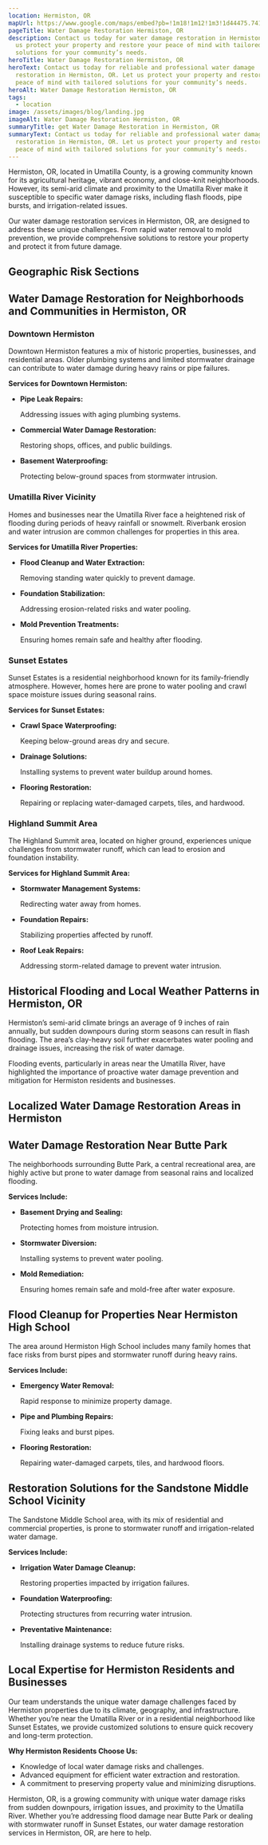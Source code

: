```yaml
---
location: Hermiston, OR
mapUrl: https://www.google.com/maps/embed?pb=!1m18!1m12!1m3!1d44475.74112042893!2d-119.32907425248752!3d45.836611055419745!2m3!1f0!2f0!3f0!3m2!1i1024!2i768!4f13.1!3m3!1m2!1s0x54a2b9026e29d2d7%3A0x82ea06f10bd63cbb!2sHermiston%2C%20OR!5e0!3m2!1sen!2sus!4v1735191774186!5m2!1sen!2sus
pageTitle: Water Damage Restoration Hermiston, OR
description: Contact us today for water damage restoration in Hermiston, OR. Let
  us protect your property and restore your peace of mind with tailored
  solutions for your community’s needs.
heroTitle: Water Damage Restoration Hermiston, OR
heroText: Contact us today for reliable and professional water damage
  restoration in Hermiston, OR. Let us protect your property and restore your
  peace of mind with tailored solutions for your community’s needs.
heroAlt: Water Damage Restoration Hermiston, OR
tags:
  - location
image: /assets/images/blog/landing.jpg
imageAlt: Water Damage Restoration Hermiston, OR
summaryTitle: get Water Damage Restoration in Hermiston, OR
summaryText: Contact us today for reliable and professional water damage
  restoration in Hermiston, OR. Let us protect your property and restore your
  peace of mind with tailored solutions for your community’s needs.
---
```

Hermiston, OR, located in Umatilla County, is a growing community known for its agricultural heritage, vibrant economy, and close-knit neighborhoods. However, its semi-arid climate and proximity to the Umatilla River make it susceptible to specific water damage risks, including flash floods, pipe bursts, and irrigation-related issues.

Our water damage restoration services in Hermiston, OR, are designed to address these unique challenges. From rapid water removal to mold prevention, we provide comprehensive solutions to restore your property and protect it from future damage.

## Geographic Risk Sections

## Water Damage Restoration for Neighborhoods and Communities in Hermiston, OR

### Downtown Hermiston

Downtown Hermiston features a mix of historic properties, businesses, and residential areas. Older plumbing systems and limited stormwater drainage can contribute to water damage during heavy rains or pipe failures.

**Services for Downtown Hermiston:**

* **Pipe Leak Repairs:**

   Addressing issues with aging plumbing systems.
* **Commercial Water Damage Restoration:**

   Restoring shops, offices, and public buildings.
* **Basement Waterproofing:**

   Protecting below-ground spaces from stormwater intrusion.

### Umatilla River Vicinity

Homes and businesses near the Umatilla River face a heightened risk of flooding during periods of heavy rainfall or snowmelt. Riverbank erosion and water intrusion are common challenges for properties in this area.

**Services for Umatilla River Properties:**

* **Flood Cleanup and Water Extraction:**

   Removing standing water quickly to prevent damage.
* **Foundation Stabilization:**

   Addressing erosion-related risks and water pooling.
* **Mold Prevention Treatments:**

   Ensuring homes remain safe and healthy after flooding.

### Sunset Estates

Sunset Estates is a residential neighborhood known for its family-friendly atmosphere. However, homes here are prone to water pooling and crawl space moisture issues during seasonal rains.

**Services for Sunset Estates:**

* **Crawl Space Waterproofing:**

   Keeping below-ground areas dry and secure.
* **Drainage Solutions:**

   Installing systems to prevent water buildup around homes.
* **Flooring Restoration:**

   Repairing or replacing water-damaged carpets, tiles, and hardwood.

### Highland Summit Area

The Highland Summit area, located on higher ground, experiences unique challenges from stormwater runoff, which can lead to erosion and foundation instability.

**Services for Highland Summit Area:**

* **Stormwater Management Systems:**

   Redirecting water away from homes.
* **Foundation Repairs:**

   Stabilizing properties affected by runoff.
* **Roof Leak Repairs:**

   Addressing storm-related damage to prevent water intrusion.

## Historical Flooding and Local Weather Patterns in Hermiston, OR

Hermiston’s semi-arid climate brings an average of 9 inches of rain annually, but sudden downpours during storm seasons can result in flash flooding. The area’s clay-heavy soil further exacerbates water pooling and drainage issues, increasing the risk of water damage.

Flooding events, particularly in areas near the Umatilla River, have highlighted the importance of proactive water damage prevention and mitigation for Hermiston residents and businesses.

## Localized Water Damage Restoration Areas in Hermiston

## Water Damage Restoration Near Butte Park

The neighborhoods surrounding Butte Park, a central recreational area, are highly active but prone to water damage from seasonal rains and localized flooding.

**Services Include:**

* **Basement Drying and Sealing:**

   Protecting homes from moisture intrusion.
* **Stormwater Diversion:**

   Installing systems to prevent water pooling.
* **Mold Remediation:**

   Ensuring homes remain safe and mold-free after water exposure.

## Flood Cleanup for Properties Near Hermiston High School

The area around Hermiston High School includes many family homes that face risks from burst pipes and stormwater runoff during heavy rains.

**Services Include:**

* **Emergency Water Removal:**

   Rapid response to minimize property damage.
* **Pipe and Plumbing Repairs:**

   Fixing leaks and burst pipes.
* **Flooring Restoration:**

   Repairing water-damaged carpets, tiles, and hardwood floors.

## Restoration Solutions for the Sandstone Middle School Vicinity

The Sandstone Middle School area, with its mix of residential and commercial properties, is prone to stormwater runoff and irrigation-related water damage.

**Services Include:**

* **Irrigation Water Damage Cleanup:**

   Restoring properties impacted by irrigation failures.
* **Foundation Waterproofing:**

   Protecting structures from recurring water intrusion.
* **Preventative Maintenance:**

   Installing drainage systems to reduce future risks.

## Local Expertise for Hermiston Residents and Businesses

Our team understands the unique water damage challenges faced by Hermiston properties due to its climate, geography, and infrastructure. Whether you’re near the Umatilla River or in a residential neighborhood like Sunset Estates, we provide customized solutions to ensure quick recovery and long-term protection.

**Why Hermiston Residents Choose Us:**

* Knowledge of local water damage risks and challenges.
* Advanced equipment for efficient water extraction and restoration.
* A commitment to preserving property value and minimizing disruptions.

Hermiston, OR, is a growing community with unique water damage risks from sudden downpours, irrigation issues, and proximity to the Umatilla River. Whether you’re addressing flood damage near Butte Park or dealing with stormwater runoff in Sunset Estates, our water damage restoration services in Hermiston, OR, are here to help.
